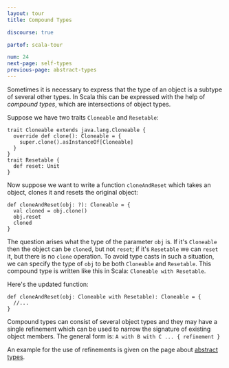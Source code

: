 ```yaml
---
layout: tour
title: Compound Types

discourse: true

partof: scala-tour

num: 24
next-page: self-types
previous-page: abstract-types
---
```


Sometimes it is necessary to express that the type of an object is a subtype of several other types. In Scala this can be expressed with the help of *compound types*, which are intersections of object types.

Suppose we have two traits `Cloneable` and `Resetable`:

```tut
trait Cloneable extends java.lang.Cloneable {
  override def clone(): Cloneable = {
    super.clone().asInstanceOf[Cloneable]
  }
}
trait Resetable {
  def reset: Unit
}
```

Now suppose we want to write a function `cloneAndReset` which takes an object, clones it and resets the original object:

```
def cloneAndReset(obj: ?): Cloneable = {
  val cloned = obj.clone()
  obj.reset
  cloned
}
```

The question arises what the type of the parameter `obj` is. If it's `Cloneable` then the object can be `clone`d, but not `reset`; if it's `Resetable` we can `reset` it, but there is no `clone` operation. To avoid type casts in such a situation, we can specify the type of `obj` to be both `Cloneable` and `Resetable`. This compound type is written like this in Scala: `Cloneable with Resetable`.

Here's the updated function:

```
def cloneAndReset(obj: Cloneable with Resetable): Cloneable = {
  //...
}
```

Compound types can consist of several object types and they may have a single refinement which can be used to narrow the signature of existing object members.
The general form is: `A with B with C ... { refinement }`

An example for the use of refinements is given on the page about [abstract types](abstract-types.html).
